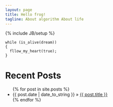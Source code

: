 ```yaml
---
layout: page
title: Hello frog!
tagline: About algorithm About life
---
```

{% include JB/setup %}

    while (is_alive(dream))
    {
      fllow_my_heart(true);
    }
  
# Recent Posts
<ul class="post">
  {% for post in site.posts %}
    <li><span>{{ post.date | date_to_string }}</span> &raquo; <a href="{{ BASE_PATH }}{{ post.url }}">{{ post.title }}</a></li>
  {% endfor %}
</ul>
